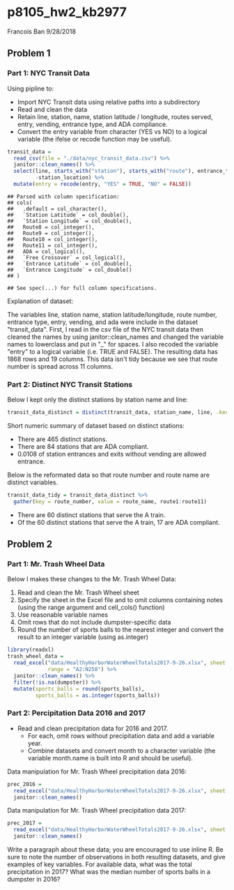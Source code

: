p8105\_hw2\_kb2977
================
Francois Ban
9/28/2018

Problem 1
---------

### Part 1: NYC Transit Data

Using pipline to:

-   Import NYC Transit data using relative paths into a subdirectory
-   Read and clean the data
-   Retain line, station, name, station latitude / longitude, routes served, entry, vending, entrance type, and ADA compliance.
-   Convert the entry variable from character (YES vs NO) to a logical variable (the ifelse or recode function may be useful).

``` r
transit_data = 
  read_csv(file = "./data/nyc_transit_data.csv") %>% 
  janitor::clean_names() %>% 
  select(line, starts_with("station"), starts_with("route"), entrance_type, entry, vending, ada, 
         -station_location) %>%
  mutate(entry = recode(entry, "YES" = TRUE, "NO" = FALSE))
```

    ## Parsed with column specification:
    ## cols(
    ##   .default = col_character(),
    ##   `Station Latitude` = col_double(),
    ##   `Station Longitude` = col_double(),
    ##   Route8 = col_integer(),
    ##   Route9 = col_integer(),
    ##   Route10 = col_integer(),
    ##   Route11 = col_integer(),
    ##   ADA = col_logical(),
    ##   `Free Crossover` = col_logical(),
    ##   `Entrance Latitude` = col_double(),
    ##   `Entrance Longitude` = col_double()
    ## )

    ## See spec(...) for full column specifications.

Explanation of dataset:

The variables line, station name, station latitude/longitude, route number, entrance type, entry, vending, and ada were include in the dataset "transit\_data". First, I read in the csv file of the NYC transit data then cleaned the names by using janitor::clean\_names and changed the variable names to lowerclass and put in "\_" for spaces. I also recoded the variable "entry" to a logical variable (i.e. TRUE and FALSE). The resulting data has 1868 rows and 19 columns. This data isn't tidy because we see that route number is spread across 11 columns.

### Part 2: Distinct NYC Transit Stations

Below I kept only the distinct stations by station name and line:

``` r
transit_data_distinct = distinct(transit_data, station_name, line, .keep_all = TRUE)
```

Short numeric summary of dataset based on distinct stations:

-   There are 465 distinct stations.
-   There are 84 stations that are ADA compliant.
-   0.0108 of station entrances and exits without vending are allowed entrance.

Below is the reformated data so that route number and route name are distinct variables.

``` r
transit_data_tidy = transit_data_distinct %>% 
  gather(key = route_number, value = route_name, route1:route11)
```

-   There are 60 distinct stations that serve the A train.
-   Of the 60 distinct stations that serve the A train, 17 are ADA compliant.

Problem 2
---------

### Part 1: Mr. Trash Wheel Data

Below I makes these changes to the Mr. Trash Wheel Data:

1.  Read and clean the Mr. Trash Wheel sheet
2.  Specify the sheet in the Excel file and to omit columns containing notes (using the range argument and cell\_cols() function)
3.  Use reasonable variable names
4.  Omit rows that do not include dumpster-specific data
5.  Round the number of sports balls to the nearest integer and convert the result to an integer variable (using as.integer)

``` r
library(readxl)
trash_wheel_data = 
  read_excel("data/HealthyHarborWaterWheelTotals2017-9-26.xlsx", sheet = "Mr. Trash Wheel", 
             range = "A2:N258") %>% 
  janitor::clean_names() %>%
  filter(!is.na(dumpster)) %>%
  mutate(sports_balls = round(sports_balls), 
         sports_balls = as.integer(sports_balls))
```

### Part 2: Percipitation Data 2016 and 2017

-   Read and clean precipitation data for 2016 and 2017.
    -   For each, omit rows without precipitation data and add a variable year.
    -   Combine datasets and convert month to a character variable (the variable month.name is built into R and should be useful).

Data manipulation for Mr. Trash Wheel precipitation data 2016:

``` r
prec_2016 = 
  read_excel("data/HealthyHarborWaterWheelTotals2017-9-26.xlsx", sheet = "2016 Precipitation") %>%
  janitor::clean_names()
```

Data manipulation for Mr. Trash Wheel precipitation data 2017:

``` r
prec_2017 = 
  read_excel("data/HealthyHarborWaterWheelTotals2017-9-26.xlsx", sheet = "2017 Precipitation") %>%
  janitor::clean_names()
```

Write a paragraph about these data; you are encouraged to use inline R. Be sure to note the number of observations in both resulting datasets, and give examples of key variables. For available data, what was the total precipitation in 2017? What was the median number of sports balls in a dumpster in 2016?
